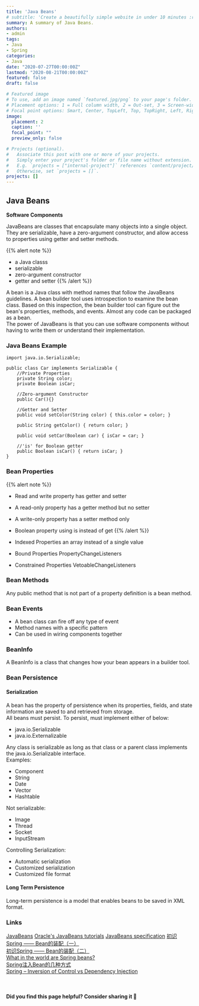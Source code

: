 ```yaml
---
title: 'Java Beans'
# subtitle: 'Create a beautifully simple website in under 10 minutes :rocket:'
summary: A summary of Java Beans.
authors:
- admin
tags:
- Java
- Spring
categories:
- Java
date: "2020-07-27T00:00:00Z"
lastmod: "2020-08-21T00:00:00Z"
featured: false
draft: false

# Featured image
# To use, add an image named `featured.jpg/png` to your page's folder.
# Placement options: 1 = Full column width, 2 = Out-set, 3 = Screen-width
# Focal point options: Smart, Center, TopLeft, Top, TopRight, Left, Right, BottomLeft, Bottom, BottomRight
image:
  placement: 2
  caption: ''
  focal_point: ""
  preview_only: false

# Projects (optional).
#   Associate this post with one or more of your projects.
#   Simply enter your project's folder or file name without extension.
#   E.g. `projects = ["internal-project"]` references `content/project/deep-learning/index.md`.
#   Otherwise, set `projects = []`.
projects: []
---
```


## Java Beans

**Software Components**  

JavaBeans are classes that encapsulate many objects into a single object. They are serializable, have a zero-argument constructor, and allow access to properties using getter and setter methods. 

{{% alert note %}}
- a Java classs 
- serializable
- zero-argument constructor
- getter and setter
{{% /alert %}}

A bean is a Java class with method names that follow the JavaBeans guidelines. A bean builder tool uses introspection to examine the bean class. Based on this inspection, the bean builder tool can figure out the bean's properties, methods, and events.
Almost any code can be packaged as a bean.  
The power of JavaBeans is that you can use software components without having to write them or understand their implementation.

### Java Beans Example

    import java.io.Serializable;

    public class Car implements Serializable {
        //Private Properties
        private String color;
        private Boolean isCar;

        //Zero-argument Constructor
        public Car(){}

        //Getter and Setter
        public void setColor(String color) { this.color = color; }
        
        public String getColor() { return color; }
        
        public void setCar(Boolean car) { isCar = car; }

        //'is' for Boolean getter
        public Boolean isCar() { return isCar; }
    }

### Bean Properties

{{% alert note %}}
- Read and write property has getter and setter 
- A read-only property has a getter method but no setter
- A write-only property has a setter method only
- Boolean property using is instead of get
{{% /alert %}}

- Indexed Properties
an array instead of a single value
- Bound Properties
PropertyChangeListeners
- Constrained Properties
VetoableChangeListeners

### Bean Methods

Any public method that is not part of a property definition is a bean method. 

### Bean Events

- A bean class can fire off any type of event
- Method names with a specific pattern
- Can be used in wiring components together

### BeanInfo

A BeanInfo is a class that changes how your bean appears in a builder tool.

### Bean Persistence

#### Serialization

A bean has the property of persistence when its properties, fields, and state information are saved to and retrieved from storage.  
All beans must persist. To persist, must implement either of below:  
- java.io.Serializable
- java.io.Externalizable

Any class is serializable as long as that class or a parent class implements the java.io.Serializable interface.  
Examples:  
- Component
- String
- Date
- Vector
- Hashtable

Not serializable:  
- Image
- Thread
- Socket
- InputStream

Controlling Serialization:  
- Automatic serialization
- Customized serialization
- Customized file format

#### Long Term Persistence

Long-term persistence is a model that enables beans to be saved in XML format.

### Links
[JavaBeans](https://en.wikipedia.org/wiki/JavaBeans)
[Oracle's JavaBeans tutorials](http://download.oracle.com/javase/tutorial/javabeans/)
[JavaBeans specification](http://www.oracle.com/technetwork/java/javase/documentation/spec-136004.html)
[初识Spring —— Bean的装配（一）](https://juejin.im/post/6844903618567471112)  
[初识Spring —— Bean的装配（二）](https://juejin.im/post/6844903619834150919)  
[What in the world are Spring beans?](https://stackoverflow.com/questions/17193365/what-in-the-world-are-spring-beans)  
[Spring注入Bean的几种方式](https://juejin.im/post/6844903813753602056)  
[Spring – Inversion of Control vs Dependency Injection](https://howtodoinjava.com/spring-core/spring-ioc-vs-di/)  


<br>

#### Did you find this page helpful? Consider sharing it 🙌

